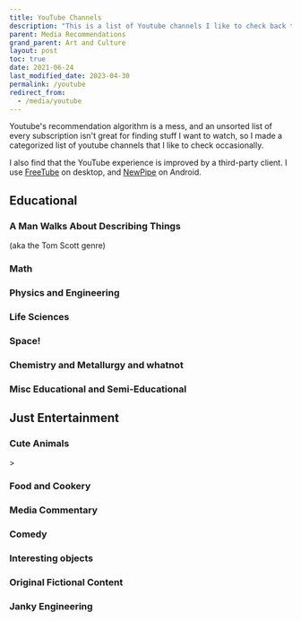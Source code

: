 ```yaml
---
title: YouTube Channels
description: "This is a list of Youtube channels I like to check back to watch."
parent: Media Recommendations
grand_parent: Art and Culture
layout: post
toc: true
date: 2021-06-24
last_modified_date: 2023-04-30
permalink: /youtube
redirect_from:
  - /media/youtube
---
```


<!--
last_modified_date: 2022-11-27-->

Youtube's recommendation algorithm is a mess, and an unsorted list of every subscription isn't great for finding stuff I want to watch, so I made a categorized list of youtube channels that I like to check occasionally.

I also find that the YouTube experience is improved by a third-party client.
I use [FreeTube](https://freetubeapp.io/) on desktop,
and [NewPipe](https://newpipe.net/) on Android.







<style>
  .videoBlock {
    border: 1px solid var(--bordercolor);
    min-height: 65px;
    background-color: var(--boxcolor);
    display: flex;
  }
  .videoBlock:hover {
    background-color: var(--feedbackcolor);
  }
  .videoBlock a {
    text-decoration: none !important;
    flex: 1;
  }
  .videoBlock a:visited {
    color: var(--textcolor);
  }
  .videoBlock .mainlink {
    margin-bottom: 0rem;
    margin-top: 0.5rem;
    font-size: 110%;
    font-weight: bold;
    line-height: 1;
    display: -webkit-box;
    -webkit-line-clamp: 2;
    -webkit-box-orient: vertical;
    overflow: hidden;
  }
  .videoBlock img {
    float: left;
    margin-right: 1rem;
    height: 65px;
  }
  .videoBlock .metadata {
    color: var(--textcolor);
    display: -webkit-box;
    -webkit-line-clamp: 1;
    -webkit-box-orient: vertical;
    overflow: hidden;
  }
</style>

<script>
const proxyserver = 'https://corsproxy.io/?'
const youtubeRSSprefix = 'https://www.youtube.com/feeds/videos.xml?channel_id=' 
function channelIdToUrl(id){ return proxyserver + youtubeRSSprefix + id;};

function formatVideoBlock(author, title, videoId, date, channelId){
  date = new Date(date);
  date = date.toDateString();
  return `
    <a href="https://www.youtube.com/watch?v=${videoId}">
      <img src="https://i3.ytimg.com/vi/${videoId}/default.jpg"/>
      <div class="mainlink">${title}</div>
      <div class="metadata">${author} - ${date}</div>
    </a>
    `
}

const blankVideoBlock = `
    <a href="">
      <img src="https://i3.ytimg.com/vi/default.jpg"/>
      <div class="mainlink">PLACEHOLDER TITLE</div>
      <div class="metadata">CHANNEL - DATE</div>
    </a>
    `

function buildFeed(channelIdList, containerId) {
  const feedContainer = document.getElementById(containerId);

  // Create placeholder blocks
  channelIdList.forEach(id => {
      videoBlock = document.createElement('div');
      videoBlock.setAttribute('class', 'videoBlock');
      videoBlock.innerHTML = blankVideoBlock;
      feedContainer.appendChild(videoBlock);
    });
  
  promises = channelIdList.map(id => fetch(channelIdToUrl(id))
    .then(response => response.text())
    .then(text => new window.DOMParser().parseFromString(text, "application/xml"))
  );

  Promise.all(promises).then(data => {
    feedContainer.innerHTML = "";
    videoList = []; 
    //grab data for first video from each channel
    data.forEach(feed => {
      try{
      item = feed.querySelector('entry');
        title = item.querySelector('title').textContent;
        videoId = item.querySelector('videoId').textContent;
        date = item.querySelector('published').textContent;
        channelId = item.querySelector('channelId').textContent;
      author = feed.querySelector('title').textContent;
      console.log(author, videoId);
      videoList.push([author, title, videoId, date, channelId]);
      }
      catch (error){console.log(error)} // Just ignore the channels that weren't parsed right.
    });
    //sort list in reverse order by date
    videoList.sort(function(a,b){return b[3].localeCompare(a[3]);});
    //create a little entry for each video
    videoList.forEach(video => {
      videoBlock = document.createElement('div');
      videoBlock.setAttribute('class', 'videoBlock');
      videoBlock.innerHTML = formatVideoBlock(video[0],video[1],video[2], video[3], video[4]);
      feedContainer.appendChild(videoBlock);
    });
  }); 
}
</script>







## Educational 


<!--### The Tom Scott Genre-->
### A Man Walks About Describing Things

(aka the Tom Scott genre)

<div id="feed_walkingMen" class="youtubeFeed"></div>
<script>
channels_walkingMen = [
  'UCUMQFUkgaEE68_ujIdW2wAw', // Dime Store Adventures: Investigating local history and folklore!
  'UCBa659QWEk1AI4Tg--mrJ2A', // Tom Scott: Amazing Places
  'UCbCq5Y0WPGimG2jNXhoQxGw', // Atomic Frontier: Tom Scott's Doppelganger
  'UCbbQalJ4OaC0oQ0AqRaOJ9g', // Jay Foreman: Map Men and Unfinished London
  'UC2LVhJH_9cT2XKp0VAfsKOQ', // Tim Traveler: Uninteresting Places
  'UC4a9LfdavRlVMaSSWFdIciA', // Rob Words
];
buildFeed(channels_walkingMen, "feed_walkingMen");
</script>



### Math

<div id="feed_math" class="youtubeFeed"></div>
<script>
channels_math = [
  'UCYO_jab_esuFRV4b17AJtAw', // 3blue1brown: Beautiful theorems
  'UCoxcjq-8xIDTYp3uz647V5A', // Numberphile: Videos about numbers
  'UCSju5G2aFaWMqn-_0YBtq5A', // Stand Up Maths: More videos about numbers. Took me a while to realize it's not the same channel as Numberphile.
];
buildFeed(channels_math, "feed_math");  
</script>


<!--
[Vihart](https://www.youtube.com/user/Vihart/videos?disable_polymer=1)
: Math Doodles

[George Hart](https://www.youtube.com/channel/UCTl0dASnxto6j2wlVs5Bs2Q/videos?disable_polymer=1)
: Origami
-->


### Physics and Engineering


<!--
[Illinois EnergyProf](https://www.youtube.com/channel/UCKH_iLhhkTyt8Dk4dmeCQ9w/videos?disable_polymer=1)
: Clear lectures from Professor David Ruzic
-->

<div id="feed_engineering" class="youtubeFeed"></div>
<script>
channels_engineering = [
  'UCHnyfMqiRRG1u-2MsSQLbXA', // veritasium: Assorted videos about science and education.
  'UCMOqf8ab-42UUQIdVoKwjlQ', // Practical Engineering: Small-scale demonstrations of civil engineering challenges
  'UC6107grRI4m0o2-emgoDnAA', // Smarter Every Day: Dude makin' videos on all sorts of stuff that interests him.
  'UCEIwxahdLz7bap-VDs9h35A', // Steve Mould: Various Physics Visualizations
  'UC2bkHVIDjXS7sgrgjFtzOXQ', // Engineer Guy: Elegant videos about everyday engineering marvels
  'UC1yNl2E66ZzKApQdRuTQ4tw', // Sabine Hossenfelder
  'UCUHW94eEFW7hkUMVaZz4eDg', // Minute Physics
  'UC7DdEm33SyaTDtWYGO2CwdA', // Physics Girl
];
buildFeed(channels_engineering, "feed_engineering");
</script>



### Life Sciences

<div id="feed_biology" class="youtubeFeed"></div>
<script>
channels_biology = [
  'UCDjdXwT-KrFPsqOSg4KL8Nw', // Leslie Bird Nerd
  'UCDSzwZqgtJEnUzacq3ddoOQ', // Ben G Thomas: Dino news
  'UCOuWeOkMrq84u5LY6apWQ8Q', // Trey the explainer: Paleontology speculation
  'UCzR-rom72PHN9Zg7RML9EbA', // PBS Eons: Old timey animals 
  'UCHsRtomD4twRf5WVHHk-cMw', // Tier Zoo: Talking about animals as if they were characters in a fighting game
  'UC9AUeAvdEVJfyS9rd9pvp8g', // Shed Science
  'UCVpankR4HtoAVtYnFDUieYA', // Ze Frank : True facts about animals 
  'UC-3SbfTPJsL8fJAPKiVqBLg', // Deep Look: Footage of small things
  'UC1KOOWHthbQVXH2kZue3_xA', // EV Nautilus: Deep Sea Livestreams
  'UC9Lp_AA5M2cMGrlvnnIns-g', // Bizarre Beasts
  'UCMy7mRjghOxB8h3nv60SU4w', // cm koseman
  'UC_aOteuWIY8ITg7DQQspG1g', // History of the Earth
  //'', // 
];
buildFeed(channels_biology, "feed_biology");
</script>




### Space!


<div id="feed_space" class="youtubeFeed"></div>
<script>
channels_space = [
  'UCDW13ycIiHcl4QVN-YwVy0w', // Astro Pro 
  'UC7_gcs09iThXybpVgjHZ_7g', // PBS Space time
  'UC-9b7aDP6ZN0coj9-xFnrtw', // Astrum: Videos about the sensational weirdness of space. The titles are clickbaity, but the content is very good. For example, the author takes care to clearly indicate which footage is cgi, photoenhanced, etc. <!--I did notice in one video they confused "amines" for "amino acids"-->
  'UCciQ8wFcVoIIMi-lfu8-cjQ', // Anton Petrov: Science discovery explainers, most space-related.
  //'', // 
  //'', // 
];
buildFeed(channels_space, "feed_space");  
</script>




### Chemistry and Metallurgy and whatnot


<div id="feed_chemistry" class="youtubeFeed"></div>
<script>
channels_chemistry = [
  'UCu6mSoMNzHQiBIOCkHUa2Aw', // Cody's Lab: Also features weird gardening experiments
  'UCtESv1e7ntJaLJYKIO1FoYw', // Periodic Videos: Videos about all the elements
  'UCfIqCzQJXvYj9ssCoHq327g', // How to Make Everything: Was originally about making a sandwich completely from scratch. 
  'UCFhXFikryT4aFcLkLw2LBLA', // Nile Red
  'UCA0mlN90EHCizvo101nbr-g', // Nile Red Shorts
  'UC1D3yD4wlPMico0dss264XA', // Nile Blue
  'UC1_kuFbEBdHtf7_c2wIdNVg', // Pyrotechnical
  'UCV5vCi3jPJdURZwAOO_FNfQ', // Thought Emporium
  'UCvFApMFo_AafXbHRyEJefjA', // Extractions and Ire
  'UCVovvq34gd0ps5cVYNZrc7A', // Explosions and Fire
];
buildFeed(channels_chemistry, "feed_chemistry");  
</script>


### Misc Educational and Semi-Educational


<div id="feed_miscedu" class="youtubeFeed"></div>
<script>
channels_miscedu = [
  //'', // 
  'UC2C_jShtL725hvbm1arSV9w', // CGP Grey: Mostly about flags and borders, but also about all sorts of stuff
  'UCyhOl6uRlxryALlT5yifldw', // JJ McCullough
  //'UCvG04Y09q0HExnIjdgaqcDQ', // Because Science (Doesn't really belong in this category)
  'UCFbtcTaMFnOAP0pFO1L8hVw', // Kyle Hill (Doesn't really belong in this category)
  'UC1VLQPn9cYSqx8plbk9RxxQ', // Action Lab: The titles are always clickbait, but the videos are still interesting.
  'UCKwQjav6uPCFPIDL6SXjNqQ', // Doctors Bjorkmann
];
buildFeed(channels_miscedu, "feed_miscedu");  
</script>

















## Just Entertainment


### Cute Animals



<div id="feed_animals" class="youtubeFeed"></div>
<script>
channels_animals = [
  'UCNo_xQ7NvTr31naPAcjQWjg', // OctoLab: Chill vids of little octodudes
  'UCDYyCQAk60CqabvkL5gU3Mw', // Kotumet: Otters Pets
  'UCrJH2Wy7PmCiitXKJ21yh4w', // Ninja Frog
  'UCsFgbVuhRrPV5FqyN7kOD8g', // Bald Eagel Cam
  'UCPPjuJTt9jiOZNHScvEmvRg', // Seducktive
  //'', // 
];
buildFeed(channels_animals, "feed_animals");
</script>>








### Food and Cookery

<!--
[Bon Appétit](https://www.youtube.com/user/BonAppetitDotCom/videos?view=0&sort=p&flow=grid)
: This is the one where they make gourmet skittles *
-->


<div id="feed_food" class="youtubeFeed"></div>
<script>
channels_food = [
  'UC9_p50tH3WmMslWRWKnM7dQ', // Adam Ragusea
  'UCsaGKqPZnGp_7N80hcHySGQ', // Tasting history: Historically accurate recipes, along with discussion of adjacent history.
  'UCJHA_jMfCvEnv-3kRjTCQXw', // Babish: Mostly makes meme food
  'UCRIZtPl9nb9RiXc9btSTQNw', // Food Wishes: Straightforward recipe videos
  'UCJLKwTg0IaSMoq6hLHT3CAA', // Ordinary Sausage
];
buildFeed(channels_food, "feed_food");  
</script>




<!--
[Artifexian](https://www.youtube.com/user/Artifexian/videos)
: Strange exoplanets and advice about imagining them
-->






### Media Commentary

<!--
[PBS Digital Studios](https://www.youtube.com/user/pbsdigitalstudios/videos?disable_polymer=1)
: See also Lindsay Ellis' [personal channel](https://www.youtube.com/user/chezapoctube/videos?disable_polymer=1) *
-->


<div id="feed_film" class="youtubeFeed"></div>
<script>
channels_film = [
  'UCrTNhL_yO3tPTdQ5XgmmWjA', // red letter media: Wisconsin's finest cultural output
  'UCEOXxzW2vU0P-0THehuIIeg', // Captain D: Like a 90s childrens science show, but about digital effects
  'UCSc16oMxxlcJSb9SXkjwMjA', // YMS : His "Top Ten Films of 2015" list has 39 entries and was published in 2018.
  'UC7-E5xhZBZdW-8d7V80mzfg', // Jenny Nicholson: Why does she have so many porgs?
  'UCSUf5_EPEfl4zlBKZHkZdmw', // Danny Gonzales * 
  'UCTSRIY3GLFYIpkR2QwyeklA', // Drew Gooden *
  'UCZXAVdAplsu1tFZ9OqQhJFg', // Virtual Frog *
  'UCGeIjGngCkErevSNHdZYD5Q', // Expleen
  'UCRrvZqCL1YsqRA8IpXrhYQQ', // Jill Bearup
  'UCE1jXbVAGJQEORz9nZqb5bQ', // Ahoy
];
buildFeed(channels_film, "feed_film");  
</script>




### Comedy

<div id="feed_sketch" class="youtubeFeed"></div>
<script>
channels_sketch = [
  'UC_mneEC0wc29EGGmIsN_xLA', // Aunty Donna: Austrailian Sketch Comedy
  'UC9gFih9rw0zNCK3ZtoKQQyA', // Jenna Marbles: I love her horrible dogs.
  'UC3izYCSBcfi2LfdIr-qg0gQ', // Dragon's Tomb: Completely accurate board game tutorials.
  'UCq6aw03lNILzV96UvEAASfQ', // Bill Wurtz: Music? 
  'UCWk68Uw6V990fjnTbcOHeoA', // Alex Ernst: Something something apple cider vinegar
  'UCv3mh2P-q3UCtR9-2q8B-ZA', // Urban Rescue Ranch *
  'UCto7D1L-MiRoOziCXK9uT5Q', // Game it Out: "As always, we're going to try to play this game as wrong as possible."
  'UC6yeqgmyqhDyMPzE4wwxQig', // Ryan's Shorts (Bass Pro Shop)
];
buildFeed(channels_sketch, "feed_sketch");  
</script>



### Interesting objects


<div id="feed_tat" class="youtubeFeed"></div>
<script>
channel_tat = [
  'UCtwKon9qMt5YLVgQt1tvJKg', // Objectivity: old artifacts
  'UCxt9Pvye-9x_AIcb1UtmF1Q', // Ashens: reviews of dollar store crud
  'UCnmgSO_4g6QcRzy0yFeglyA', // Grand Illusion: Tim's Toy Collection
  'UCoCEoPxruw9HW58O-l3ttDQ', // pocket83
  'UCmEmX_jw_pRp5UbAdzkZq-g', // Posy
  'UCfZwJg0C0P-xX7BicmwVKqw', // Lazy Posy
];
buildFeed(channel_tat, "feed_tat");  
</script>



### Original Fictional Content


<div id="feed_fiction" class="youtubeFeed"></div>
<script>
feed_fiction = [
  'UCncTjqw75krp9j_wRRh5Gvw', // Worldbuilding Notes: Imaginary places
  'UCxXu9tCU63mF1ntk89XPkzA', // Worthikids
];
buildFeed(feed_fiction, "feed_fiction");  
</script>





<!--
[MKBHD](https://www.youtube.com/user/marquesbrownlee/videos?disable_polymer=1)
: Gizmos

[Questing Beast](https://www.youtube.com/channel/UCvYwePdbWSEwUa-Pk02u3Zw/videos?disable_polymer=1)
: Tabletop RPG Books
-->




<!---
### Reviews of Board Games in particular

[Shut Up & Sit Down](https://www.youtube.com/channel/UCyRhIGDUKdIOw07Pd8pHxCw/videos?disable_polymer=1)
: Skit-based board game reviews

[Actuallol](https://www.youtube.com/user/actualol/videos?disable_polymer=1)
: More silly boardgame reviews

[Tolarian Community College](https://www.youtube.com/user/tolariancommunity/videos?disable_polymer=1)
: Card sleeves and whatnot

[marcowargamer](https://www.youtube.com/user/marcowargamer/videos?disable_polymer=1)
: slightly more thoughtful boardgame reviews

[Inside The Box](https://www.youtube.com/user/psychoticeps/videos?disable_polymer=1)
: Really long skit-based reviews
-->




<!---
### Animated stuff

[Suncreature Studios](https://www.youtube.com/user/SunCreatureStudio/videos?disable_polymer=1)
: Animated adventure shorts.

[Sam O'Nella](https://www.youtube.com/channel/UC1DTYW241WD64ah5BFWn4JA/videos?disable_polymer=1)
: Honestly, it's more of a slideshow of crudely drawn stick figures.

[Explosm](https://www.youtube.com/user/ExplosmEntertainment/videos?disable_polymer=1)
: Depressing Stick Figure cartoons
-->



<!--
### Making  Stuff

[Slingshot Channel](https://www.youtube.com/user/JoergSprave/videos)
: Strange Handmade Elastic-powered projectiles

[Pocket83](https://www.youtube.com/user/pocket83/videos?disable_polymer=1)
: Neat little doodads

[I Like To Make Stuff](https://www.youtube.com/user/iliketomakestuffcom/videos?disable_polymer=1)
: Woodworking

-->



### Janky Engineering

<!--
[Simone Giertz](https://www.youtube.com/channel/UC3KEoMzNz8eYnwBC34RaKCQ/videos?disable_polymer=1)
: Queen of Shitty Robots *

[Ian Hubert](https://www.youtube.com/channel/mrdodobird/videos?disable_polymer=1)
: Blender Tutorials which are either awful or amazing. *
-->


<div id="feed_jankyEngineering" class="youtubeFeed"></div>
<script>
channels_jankyEngineering = [
  'UCtHaxi4GTYDpJgMSGy7AeSw', // Michael Reeves: William Osman's angrier housemate 
  'UCfMJ2MchTSW2kWaT0kK94Yw', // William Osman: Reckless disregard for laser safety
  'UCVS89U86PwqzNkK2qYNbk5A', // Failed Mythbuster Allen Pan
  'UCoQBtJ24OUqB4O285xp9ZrQ', // Good Inventions: Very practical. Great Job.
  'UCJLZe_NoiG0hT7QCX_9vmqw', // I did a Thing
  'UCJYJgj7rzsn0vdR7fkgjuIA', // StopPyro: Nevermind. <i>This</i> is reckless disregard for laser safety 
  'UCgO8vdeWcywARd99Od-H_8A', // /Tom Wildenhain: Using MS Office to commit crimes against nature
  'UCB4NFn-8oipHct0IfAQBQrQ', // Unnecessary Inventions *
  'UC3azLjQuz9s5qk76KEXaTvA', // suckerpinch
  'UCJ0-OtVpF0wOKEqT2Z1HEtA', // Electroboom
  'UCj1VqrHhDte54oLgPG4xpuQ', // Stuff Made Here
];
buildFeed(channels_jankyEngineering, "feed_jankyEngineering");
</script>
















<!--Gloudas
Thrifter's Guide to Geekery
https://www.youtube.com/channel/UC9EPwKHQ9rFpquOGUILwQ2g/videos
no intitive??
https://www.youtube.com/channel/UCD6ERRdXrF2IZ0R888G8PQg/videos
https://www.youtube.com/channel/UCZFipeZtQM5CKUjx6grh54g/videos
Whistlin Diesel
Fact Fiend?
https://www.youtube.com/user/jblow888/videos
The Royal Instituion
animalogic
-->


